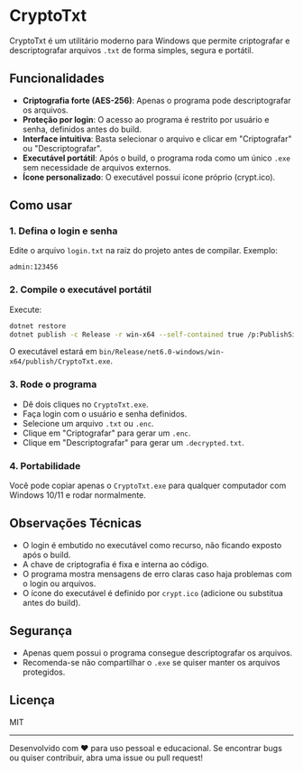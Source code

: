 # CryptoTxt

CryptoTxt é um utilitário moderno para Windows que permite criptografar e descriptografar arquivos `.txt` de forma simples, segura e portátil.

## Funcionalidades
- **Criptografia forte (AES-256)**: Apenas o programa pode descriptografar os arquivos.
- **Proteção por login**: O acesso ao programa é restrito por usuário e senha, definidos antes do build.
- **Interface intuitiva**: Basta selecionar o arquivo e clicar em "Criptografar" ou "Descriptografar".
- **Executável portátil**: Após o build, o programa roda como um único `.exe` sem necessidade de arquivos externos.
- **Ícone personalizado**: O executável possui ícone próprio (crypt.ico).

## Como usar

### 1. Defina o login e senha
Edite o arquivo `login.txt` na raiz do projeto antes de compilar. Exemplo:
```
admin:123456
```

### 2. Compile o executável portátil
Execute:
```sh
dotnet restore
dotnet publish -c Release -r win-x64 --self-contained true /p:PublishSingleFile=true /p:IncludeAllContentForSelfExtract=true
```
O executável estará em `bin/Release/net6.0-windows/win-x64/publish/CryptoTxt.exe`.

### 3. Rode o programa
- Dê dois cliques no `CryptoTxt.exe`.
- Faça login com o usuário e senha definidos.
- Selecione um arquivo `.txt` ou `.enc`.
- Clique em "Criptografar" para gerar um `.enc`.
- Clique em "Descriptografar" para gerar um `.decrypted.txt`.

### 4. Portabilidade
Você pode copiar apenas o `CryptoTxt.exe` para qualquer computador com Windows 10/11 e rodar normalmente.

## Observações Técnicas
- O login é embutido no executável como recurso, não ficando exposto após o build.
- A chave de criptografia é fixa e interna ao código.
- O programa mostra mensagens de erro claras caso haja problemas com o login ou arquivos.
- O ícone do executável é definido por `crypt.ico` (adicione ou substitua antes do build).

## Segurança
- Apenas quem possui o programa consegue descriptografar os arquivos.
- Recomenda-se não compartilhar o `.exe` se quiser manter os arquivos protegidos.

## Licença
MIT

---

Desenvolvido com ❤️ para uso pessoal e educacional. Se encontrar bugs ou quiser contribuir, abra uma issue ou pull request!
